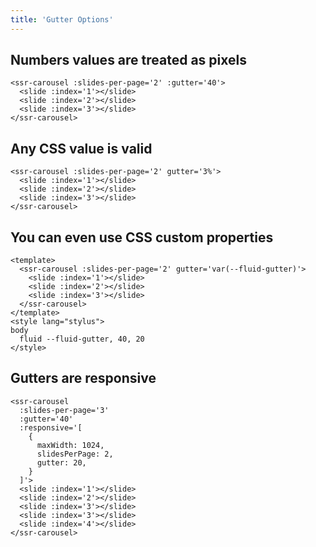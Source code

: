 ```yaml
---
title: 'Gutter Options'
---
```


## Numbers values are treated as pixels

<ssr-carousel :slides-per-page='2' :gutter='40'>
  <slide :index='1'></slide>
  <slide :index='2'></slide>
  <slide :index='3'></slide>
</ssr-carousel>

```vue
<ssr-carousel :slides-per-page='2' :gutter='40'>
  <slide :index='1'></slide>
  <slide :index='2'></slide>
  <slide :index='3'></slide>
</ssr-carousel>
```

## Any CSS value is valid

<ssr-carousel :slides-per-page='2' gutter='3%'>
  <slide :index='1'></slide>
  <slide :index='2'></slide>
  <slide :index='3'></slide>
</ssr-carousel>

```vue
<ssr-carousel :slides-per-page='2' gutter='3%'>
  <slide :index='1'></slide>
  <slide :index='2'></slide>
  <slide :index='3'></slide>
</ssr-carousel>
```

## You can even use CSS custom properties

<ssr-carousel :slides-per-page='2' gutter='var(--fluid-gutter)'>
  <slide :index='1'></slide>
  <slide :index='2'></slide>
  <slide :index='3'></slide>
</ssr-carousel>

```vue
<template>
  <ssr-carousel :slides-per-page='2' gutter='var(--fluid-gutter)'>
    <slide :index='1'></slide>
    <slide :index='2'></slide>
    <slide :index='3'></slide>
  </ssr-carousel>
</template>
<style lang="stylus">
body
  fluid --fluid-gutter, 40, 20
</style>
```

## Gutters are responsive

<ssr-carousel
  :slides-per-page='3'
  :gutter='40'
  :responsive='[
    {
      maxWidth: 1024,
      slidesPerPage: 2,
      gutter: 20,
    }
  ]'>
  <slide :index='1'></slide>
  <slide :index='2'></slide>
  <slide :index='3'></slide>
  <slide :index='3'></slide>
  <slide :index='4'></slide>
</ssr-carousel>

```vue
<ssr-carousel
  :slides-per-page='3'
  :gutter='40'
  :responsive='[
    {
      maxWidth: 1024,
      slidesPerPage: 2,
      gutter: 20,
    }
  ]'>
  <slide :index='1'></slide>
  <slide :index='2'></slide>
  <slide :index='3'></slide>
  <slide :index='3'></slide>
  <slide :index='4'></slide>
</ssr-carousel>
```
